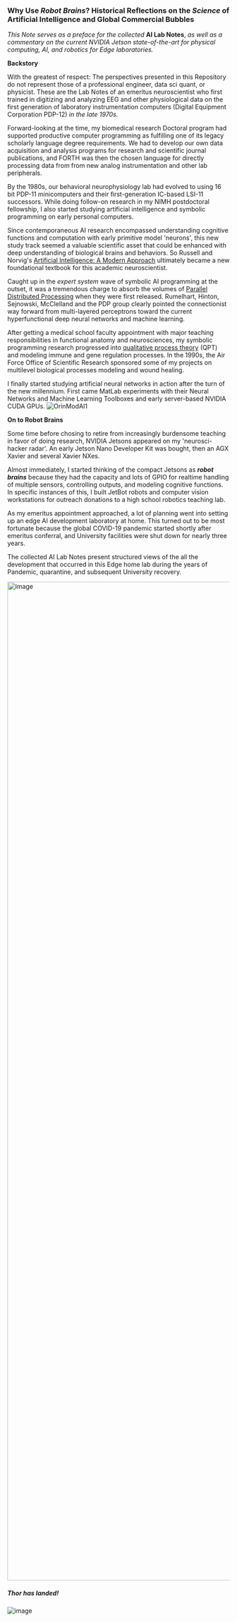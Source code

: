 ### Why Use *Robot Brains*?   Historical Reflections on the *Science* of Artificial Intelligence and Global Commercial Bubbles

*This Note serves as a preface for the collected* **AI Lab Notes**, *as well as a commentary on the current NVIDIA Jetson state-of-the-art for physical computing, AI, and robotics for Edge laboratories.*

**Backstory**

With the greatest of respect: The perspectives presented in this Repository do not represent those of a professional engineer, data sci quant, or physicist. These are the Lab Notes of an emeritus neuroscientist who first trained in digitizing and analyzing EEG and other physiological data on the first generation of laboratory instrumentation computers (Digital Equipment Corporation PDP-12) *in the late 1970s.*

Forward-looking at the time, my biomedical research Doctoral program had supported productive computer programming as fulfilling one of its legacy scholarly language degree requirements. We had to develop our own data acquisition and analysis programs for research and scientific journal publications, and FORTH was then the chosen language for directly processing data from from new analog instrumentation and other lab peripherals.

By the 1980s, our behavioral neurophysiology lab had evolved to using 16 bit PDP-11 minicomputers and their first-generation IC-based LSI-11 successors. While doing follow-on research in my NIMH postdoctoral fellowship, I also started studying artificial intelligence and symbolic programming on early personal computers.

Since contemporaneous AI research encompassed understanding cognitive functions and  computation with early primitive model 'neurons', this new study track seemed a valuable scientific asset that could be enhanced with deep understanding of biological brains and behaviors. So Russell and Norvig's [Artificial Intelligence: A Modern Approach](https://en.m.wikipedia.org/wiki/Artificial_Intelligence:_A_Modern_Approach) ultimately became a new foundational textbook for this academic neuroscientist.

Caught up in the *expert system* wave of symbolic AI programming at the outset, it was a tremendous charge to absorb the volumes of [Parallel Distributed Processing](https://direct.mit.edu/books/monograph/4424/Parallel-Distributed-Processing-Volume) when they were first released. Rumelhart, Hinton, Sejnowski, McClelland and the PDP group clearly pointed the connectionist way forward from multi-layered perceptrons toward the current hyperfunctional deep neural networks and machine learning.

After getting a medical school faculty appointment with major teaching responsibilities in functional anatomy and neurosciences, my symbolic programming research progressed into [qualitative process theory](https://archive.org/details/readingsinqualit0000unse) (QPT) and modeling immune and gene regulation processes. In the 1990s, the Air Force Office of Scientific Research sponsored some of my projects on multilevel biological processes modeling and wound healing.

I finally started studying artificial neural networks in action after the turn of the new millennium.  First came MatLab experiments with their Neural Networks and Machine Learning Toolboxes and early server-based NVIDIA CUDA GPUs.
![OrinModAI1](https://user-images.githubusercontent.com/71346897/173706883-8b9418da-0ce3-4aed-a1ad-c10251d9fb43.png)

**On to Robot Brains**

Some time before chosing to retire from increasingly burdensome teaching in favor of doing research, NVIDIA Jetsons appeared on my 'neurosci-hacker radar'.  An early Jetson Nano Developer Kit was bought, then an AGX Xavier and several Xavier NXes.

Almost immediately, I started thinking of the compact Jetsons as ***robot brains*** because they had the capacity and lots of GPIO for realtime handling of multiple sensors, controlling outputs, and modeling cognitive functions.  In specific instances of this, I built JetBot robots and computer vision workstations for outreach donations to a high school robotics teaching lab.

As my emeritus appointment approached, a lot of planning went into setting up an edge AI development laboratory at home.  This turned out to be most fortunate because the global COVID-19 pandemic started shortly after emeritus conferral, and University  facilities were shut down for nearly three years.

The collected AI Lab Notes present structured views of the all the development that occurred in this Edge home lab during the years of Pandemic, quarantine, and subsequent University recovery.

<img width="1488" height="2266" alt="image" src="https://github.com/user-attachments/assets/5892bf85-f67d-4038-b6b6-aece56fe839a" />


##### Thor has landed!

![image](https://github.com/user-attachments/assets/7ec31302-092a-4c03-8811-f00d2d91d8e4)




